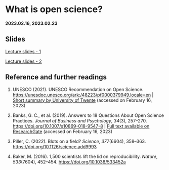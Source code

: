 # What is open science?

**2023.02.16, 2023.02.23**

## Slides

[Lecture slides - 1](https://docs.google.com/presentation/d/18tOn5ZYuYF-5qO6ZExW7LrcLa7nLKSkDPAOM1EqPKm0/edit?usp=sharing)

[Lecture slides - 2](https://docs.google.com/presentation/d/1Mh2WYh_GNBAiqmDvcRcRvQ7xphawVWTNtZ-_8CumzkY/edit?usp=sharing)

## Reference and further readings

1. UNESCO (2021). UNESCO Recommendation on Open Science. https://unesdoc.unesco.org/ark:/48223/pf0000379949.locale=en | [Short summary by University of Twente](https://www.openscience-twente.com/open-science/) (accessed on February 16, 2023)

2. Banks, G. C., et al. (2019). Answers to 18 Questions About Open Science Practices. *Journal of Business and Psychology*, *34*(3), 257–270. https://doi.org/10.1007/s10869-018-9547-8 | [Full text available on ResearchGate](https://www.researchgate.net/publication/325327886_Answers_to_18_Questions_About_Open_Science_Practices) (accessed on February 16, 2023)

3. Piller, C. (2022). Blots on a field? *Science*, *377*(6604), 358–363. https://doi.org/10.1126/science.add9993

4. Baker, M. (2016). 1,500 scientists lift the lid on reproducibility. *Nature*, *533*(7604), 452–454. https://doi.org/10.1038/533452a
